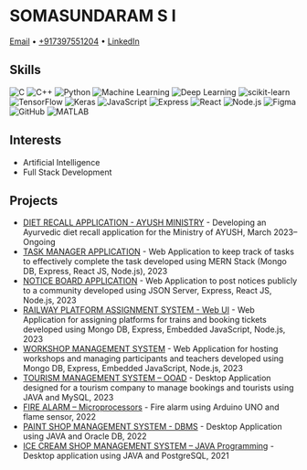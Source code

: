 # SOMASUNDARAM S I

[Email](mailto:sivabala2053@gmail.com) • [+917397551204](tel:+917397551204) • [LinkedIn](https://www.linkedin.com/in/soma2053)

## Skills
   ![C](https://img.shields.io/badge/-C-00599C?style=flat&logo=c&logoColor=white)
   ![C++](https://img.shields.io/badge/-C++-00599C?style=flat&logo=c%2B%2B&logoColor=white)
   ![Python](https://img.shields.io/badge/-Python-3776AB?style=flat&logo=python&logoColor=white)
   ![Machine Learning](https://img.shields.io/badge/-Machine%20Learning-FF6F00?style=flat&logo=python&logoColor=white)
   ![Deep Learning](https://img.shields.io/badge/-Deep%20Learning-FF6F00?style=flat&logo=python&logoColor=white)
   ![scikit-learn](https://img.shields.io/badge/-scikit--learn-F7931E?style=flat&logo=scikit-learn&logoColor=white)
   ![TensorFlow](https://img.shields.io/badge/-TensorFlow-FF6F00?style=flat&logo=tensorflow&logoColor=white)
   ![Keras](https://img.shields.io/badge/-Keras-D00000?style=flat&logo=keras&logoColor=white)
   ![JavaScript](https://img.shields.io/badge/-JavaScript-F7DF1E?style=flat&logo=javascript&logoColor=black)
   ![Express](https://img.shields.io/badge/-Express-000000?style=flat&logo=express&logoColor=white)
   ![React](https://img.shields.io/badge/-React-61DAFB?style=flat&logo=react&logoColor=black)
   ![Node.js](https://img.shields.io/badge/-Node.js-339933?style=flat&logo=node.js&logoColor=white)
   ![Figma](https://img.shields.io/badge/-Figma-F24E1E?style=flat&logo=figma&logoColor=white)
   ![GitHub](https://img.shields.io/badge/-GitHub-181717?style=flat&logo=github&logoColor=white)
   ![MATLAB](https://img.shields.io/badge/-MATLAB-0076A8?style=flat&logo=mathworks&logoColor=white)

## Interests
- Artificial Intelligence
- Full Stack Development

## Projects
- [DIET RECALL APPLICATION - AYUSH MINISTRY](https://github.com/puter-nyaani-Soma/prakriti-analysis) - Developing an Ayurvedic diet recall application for the Ministry of AYUSH, March 2023– Ongoing
- [TASK MANAGER APPLICATION](https://github.com/puter-nyaani-Soma/tasks) - Web Application to keep track of tasks to effectively complete the task developed using MERN Stack (Mongo DB, Express, React JS, Node.js), 2023
- [NOTICE BOARD APPLICATION](https://github.com/puter-nyaani-Soma/notice) - Web Application to post notices publicly to a community developed using JSON Server, Express, React JS, Node.js, 2023
- [RAILWAY PLATFORM ASSIGNMENT SYSTEM - Web UI](https://github.com/puter-nyaani-Soma/Platform-Management-System) - Web Application for assigning platforms for trains and booking tickets developed using Mongo DB, Express, Embedded JavaScript, Node.js, 2023
- [WORKSHOP MANAGEMENT SYSTEM](https://github.com/puter-nyaani-Soma/workshop-management-system) - Web Application for hosting workshops and managing participants and teachers developed using Mongo DB, Express, Embedded JavaScript, Node.js, 2023
- [TOURISM MANAGEMENT SYSTEM – OOAD](https://github.com/puter-nyaani-Soma/tourism-management-system) - Desktop Application designed for a tourism company to manage bookings and tourists using JAVA and MySQL, 2023
- [FIRE ALARM – Microprocessors](https://github.com/puter-nyaani-Soma/fire-alarm) - Fire alarm using Arduino UNO and flame sensor, 2022
- [PAINT SHOP MANAGEMENT SYSTEM - DBMS](https://github.com/puter-nyaani-Soma/paint-shop-management-system) - Desktop Application using JAVA and Oracle DB, 2022
- [ICE CREAM SHOP MANAGEMENT SYSTEM – JAVA Programming](https://github.com/puter-nyaani-Soma/ice-cream-shop-management-system) - Desktop application using JAVA and PostgreSQL, 2021

<!---
puter-nyaani-Soma/puter-nyaani-Soma is a ✨ special ✨ repository because its `README.md` (this file) appears on your GitHub profile.
You can click the Preview link to take a look at your changes.
--->
